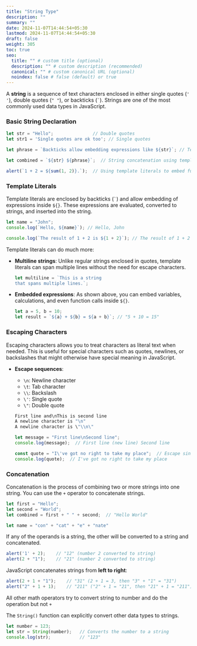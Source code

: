 ```yaml
---
title: "String Type"
description: ""
summary: ""
date: 2024-11-07T14:44:54+05:30
lastmod: 2024-11-07T14:44:54+05:30
draft: false
weight: 305
toc: true
seo:
  title: "" # custom title (optional)
  description: "" # custom description (recommended)
  canonical: "" # custom canonical URL (optional)
  noindex: false # false (default) or true
---
```



A **string** is a sequence of text characters enclosed in either single quotes (`' '`), double quotes (`" "`), or backticks (`` ` ``). Strings are one of the most commonly used data types in JavaScript.

### Basic String Declaration
```js
let str = "Hello";               // Double quotes
let str1 = 'Single quotes are ok too'; // Single quotes

let phrase = `Backticks allow embedding expressions like ${str}`; // Template literal (backticks)

let combined = `${str} ${phrase}`;  // String concatenation using template literals

alert(`1 + 2 = ${sum(1, 2)}.`);  // Using template literals to embed function results
```

### Template Literals

Template literals are enclosed by backticks (`` ` ``) and allow embedding of expressions inside `${}`. These expressions are evaluated, converted to strings, and inserted into the string.

```js
let name = "John";
console.log(`Hello, ${name}`); // Hello, John

console.log(`The result of 1 + 2 is ${1 + 2}`); // The result of 1 + 2 is 3
```

Template literals can do much more:
- **Multiline strings**: Unlike regular strings enclosed in quotes, template literals can span multiple lines without the need for escape characters.
  
  ```js
  let multiline = `This is a string
  that spans multiple lines.`;
  ```

- **Embedded expressions**: As shown above, you can embed variables, calculations, and even function calls inside `${}`.

  ```js
  let a = 5, b = 10;
  let result = `${a} + ${b} = ${a + b}`; // "5 + 10 = 15"
  ```

### Escaping Characters

Escaping characters allows you to treat characters as literal text when needed. This is useful for special characters such as quotes, newlines, or backslashes that might otherwise have special meaning in JavaScript.

- **Escape sequences**:
  - `\n`: Newline character
  - `\t`: Tab character
  - `\\`: Backslash
  - `\'`: Single quote
  - `\"`: Double quote

  ```js
  First line and\nThis is second line
  A newline character is "\n"
  A newline character is \"\\n\"

  let message = "First line\nSecond line";
  console.log(message);  // First line (new line) Second line
  
  const quote = "I\'ve got no right to take my place";  // Escape single quote
  console.log(quote);  // I've got no right to take my place
  ```

### Concatenation

Concatenation is the process of combining two or more strings into one string. You can use the `+` operator to concatenate strings.

```js
let first = "Hello";
let second = "World";
let combined = first + " " + second;  // "Hello World"

let name = "con" + "cat" + "e" + "nate"
```

If any of the operands is a string, the other will be converted to a string and concatenated.
```js
alert('1' + 2);    // "12" (number 2 converted to string)
alert(2 + "1");    // "21" (number 2 converted to string)
```

JavaScript concatenates strings from **left to right**:
```js
alert(2 + 1 + "1");    // "31" (2 + 1 = 3, then "3" + "1" = "31")
alert("2" + 1 + 1);    // "211" ("2" + 1 = "21", then "21" + 1 = "211")
```

All other math operators try to convert string to number and do the operation but not `+`

The `String()` function can explicitly convert other data types to strings.
```js
let number = 123;
let str = String(number);   // Converts the number to a string
console.log(str);           // "123"
```
